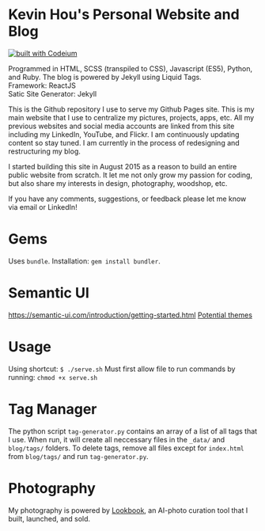 # Kevin Hou's Personal Website and Blog

[![built with Codeium](https://codeium.com/badges/main)](https://codeium.com)

Programmed in HTML, SCSS (transpiled to CSS), Javascript (ES5), Python, and Ruby. The blog is powered by Jekyll using Liquid Tags.  
Framework: ReactJS  
Satic Site Generator: Jekyll  

This is the Github repository I use to serve my Github Pages site. This is my main website that I use to centralize my pictures, projects, apps, etc. All my previous websites and social media accounts are linked from this site including my LinkedIn, YouTube, and Flickr. I am continuously updating content so stay tuned. I am currently in the process of redesigning and restructuring my blog.  

I started building this site in August 2015 as a reason to build an entire public website from scratch. It let me not only grow my passion for coding, but also share my interests in design, photography, woodshop, etc.

If you have any comments, suggestions, or feedback please let me know via email or LinkedIn!

# Gems
Uses `bundle`. Installation: `gem install bundler`.

# Semantic UI
https://semantic-ui.com/introduction/getting-started.html
[Potential themes](https://semantic-ui-forest.com/themes/semantic-ui/v2/flat)

# Usage
Using shortcut:
`$ ./serve.sh`
Must first allow file to run commands by running: `chmod +x serve.sh`

# Tag Manager
The python script `tag-generator.py` contains an array of a list of all tags that I use. When run, it will create all neccessary files in the `_data/` and `blog/tags/` folders. To delete tags, remove all files except for `index.html` from `blog/tags/` and run `tag-generator.py`.

# Photography
My photography is powered by [Lookbook](https://getlookbook.com/), an AI-photo curation tool that I built, launched, and sold.
